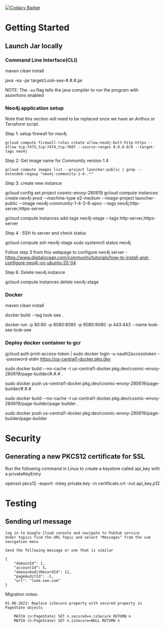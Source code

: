 [![Codacy Badge](https://app.codacy.com/project/badge/Grade/e2376d355755402aaa5bf7c533750851)](https://www.codacy.com?utm_source=github.com&amp;utm_medium=referral&amp;utm_content=deepthought42/WebTestVisualizer&amp;utm_campaign=Badge_Grade)

# Getting Started

## Launch Jar locally


### Command Line Interface(CLI)

maven clean install

java -ea -jar target/Look-see-#.#.#.jar

NOTE: The `-ea` flag tells the java compiler to run the program with assertions enabled

### Neo4j application setup

Note that this section will need to be replaced once we have an Anthos or Terraform script. 

Step 1: setup firewall for neo4j

	gcloud compute firewall-rules create allow-neo4j-bolt-http-https --allow tcp:7473,tcp:7474,tcp:7687 --source-ranges 0.0.0.0/0 --target-tags neo4j
	
Step 2: Get image name for Community version 1.4

 	gcloud compute images list --project launcher-public | grep --extended-regexp "neo4j-community-1-4-.*"
 	
Step 3: create new instance

gcloud config set project cosmic-envoy-280619
gcloud compute instances create neo4j-prod --machine-type e2-medium --image-project launcher-public --image neo4j-community-1-4-3-6-apoc --tags neo4j,http-server,https-server


gcloud compute instances add-tags neo4j-stage --tags http-server,https-server

Step 4 : SSH to server and check status

gcloud compute ssh neo4j-stage
sudo systemctl status neo4j

Follow step 3 from this webpage to configure neo4j server - https://www.digitalocean.com/community/tutorials/how-to-install-and-configure-neo4j-on-ubuntu-20-04

Step 6: Delete neo4j instance

gcloud compute instances delete neo4j-stage


### Docker

maven clean install

docker build --tag look-see .

docker run -p 80:80 -p 8080:8080 -p 9080:9080 -p 443:443 --name look-see look-see


### Deploy docker container to gcr

gcloud auth print-access-token | sudo docker login   -u oauth2accesstoken   --password-stdin https://us-central1-docker.pkg.dev

sudo docker build --no-cache -t us-central1-docker.pkg.dev/cosmic-envoy-280619/page-builder/#.#.# .

sudo docker push us-central1-docker.pkg.dev/cosmic-envoy-280619/page-builder/#.#.#


sudo docker build --no-cache -t us-central1-docker.pkg.dev/cosmic-envoy-280619/page-builder/page-builder .

sudo docker push us-central1-docker.pkg.dev/cosmic-envoy-280619/page-builder/page-builder 

# Security

## Generating a new PKCS12 certificate for SSL

Run the following command in Linux to create a keystore called api_key with a privateKeyEntry

openssl pkcs12 -export -inkey private.key -in certificate.crt -out api_key.p12

# Testing

## Sending url message

	log in to Google Cloud console and navigate to PubSub service
	Under topics find the URL Topic and select "Messages" from the sub navigation menu
	
	Send the following message or one that is similar
	
	{
		"domainId": 1,
		"accountId": 5,
		"domainAuditRecordId": 11,
		"pageAuditId": -1,
		"url": "look-see.com"
	}
	
Migration notes:

	01-06-2023: Replace isSecure property with secured property in PageState objects
		
		MATCH (n:PageState) SET n.secured=n.isSecure RETURN n
		MATCH (n:PageState) SET n.isSecure=NULL RETURN n
		